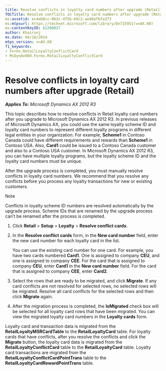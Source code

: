 ```yaml
---
title: Resolve conflicts in loyalty card numbers after upgrade (Retail)
TOCTitle: Resolve conflicts in loyalty card numbers after upgrade (Retail)
ms:assetid: ec4eb0cc-062c-475b-b9c2-ae46efbfa373
ms:mtpsurl: https://technet.microsoft.com/library/Dn715951(v=AX.60)
ms:contentKeyID: 62200027
author: Khairunj
ms.date: 04/18/2014
mtps_version: v=AX.60
f1_keywords:
- Forms.RetailLoyaltyConflictCard
- MsDynAx060.Forms.RetailLoyaltyConflictCard
---
```


# Resolve conflicts in loyalty card numbers after upgrade (Retail) 


_**Applies To:** Microsoft Dynamics AX 2012 R3_

This topic describes how to resolve conflicts in Retail loyalty card numbers after you upgrade to Microsoft Dynamics AX 2012 R3. In previous releases of Microsoft Dynamics AX, you could use the same loyalty scheme ID and loyalty card numbers to represent different loyalty programs in different legal entities in your organization. For example, **Scheme1** in Contoso Canada could have different requirements and rewards than **Scheme1** in Contoso USA. Also, **Card1** could be issued to a Contoso Canada customer and also to a Contoso USA customer. In Microsoft Dynamics AX 2012 R3, you can have multiple loyalty programs, but the loyalty scheme ID and the loyalty card numbers must be unique.

After the upgrade process is completed, you must manually resolve conflicts in loyalty card numbers. We recommend that you resolve any conflicts before you process any loyalty transactions for new or existing customers.


> [!NOTE]
> <P>Conflicts in loyalty scheme ID numbers are resolved automatically by the upgrade process. Scheme IDs that are renamed by the upgrade process can’t be renamed after the process is completed.</P>



1.  Click **Retail** \> **Setup** \> **Loyalty** \> **Resolve conflict cards**.

2.  In the **Resolve conflict cards** form, in the **New card number** field, enter the new card number for each loyalty card in the list.
    
    You can use the existing card number for one card. For example, you have two cards numbered **Card1**. One is assigned to company **CEU**, and one is assigned to company **CEE**. For the card that is assigned to company **CEU**, enter **Card1** in the **New card number** field. For the card that is assigned to company **CEE**, enter **Card2**.

3.  Select the rows that are ready to be migrated, and click **Migrate**. If any card conflicts are not resolved for selected rows, no selected rows will be migrated. Resolve all card conflicts for the selected rows and then click **Migrate** again.

4.  After the migration process is completed, the **IsMIgrated** check box will be selected for all loyalty card rows that have been migrated. You can view the migrated loyalty card numbers in the **Loyalty cards** form.

Loyalty card and transaction data is migrated from the **RetailLoyaltyMSRCardTable** to the **RetailLoyaltyCard** table. For loyalty cards that have conflicts, after you resolve the conflicts and click the **Migrate** button, the loyalty card data is migrated from the **RetailLoyaltyConflictCard** table to the **RetailLoyaltyCard** table. Loyalty card transactions are migrated from the **RetailLoyaltyConflictCardPointTrans** table to the **RetailLoyaltyCardRewardPointTrans** table.

  



